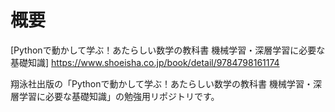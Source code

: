 # 概要

[Pythonで動かして学ぶ！あたらしい数学の教科書 機械学習・深層学習に必要な基礎知識]
<https://www.shoeisha.co.jp/book/detail/9784798161174>

翔泳社出版の「Pythonで動かして学ぶ！あたらしい数学の教科書 機械学習・深層学習に必要な基礎知識」の勉強用リポジトリです。
